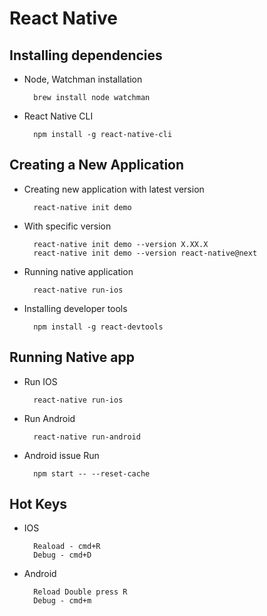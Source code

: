# React Native
## Installing dependencies
- Node, Watchman installation
    
        brew install node watchman

- React Native CLI

        npm install -g react-native-cli


## Creating a New Application
- Creating new application with latest version

        react-native init demo

- With specific version

        react-native init demo --version X.XX.X
        react-native init demo --version react-native@next
- Running native application

        react-native run-ios
- Installing developer tools

        npm install -g react-devtools

## Running Native app
- Run IOS

        react-native run-ios

- Run Android

        react-native run-android

- Android issue Run

        npm start -- --reset-cache

## Hot Keys

- IOS

        Reaload - cmd+R
        Debug - cmd+D
- Android

        Reload Double press R
        Debug - cmd+m
